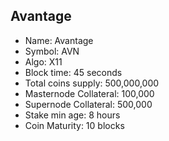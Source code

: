 ## Avantage

- Name: Avantage
- Symbol: AVN
- Algo: X11
- Block time: 45 seconds
- Total coins supply: 500,000,000
- Masternode Collateral: 100,000
- Supernode Collateral: 500,000
- Stake min age: 8 hours
- Coin Maturity: 10 blocks
